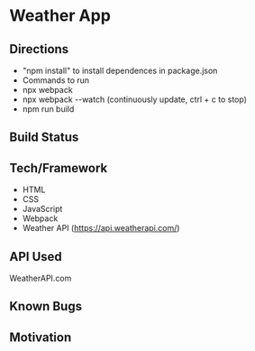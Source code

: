 # Weather App


## Directions
- "npm install" to install dependences in package.json
-  Commands to run
  -  npx webpack
  -  npx webpack --watch (continuously update, ctrl + c to stop)
  -  npm run build 

## Build Status

## Tech/Framework
- HTML
- CSS
- JavaScript
- Webpack
- Weather API (https://api.weatherapi.com/)

## API Used
WeatherAPI.com

## Known Bugs

## Motivation
